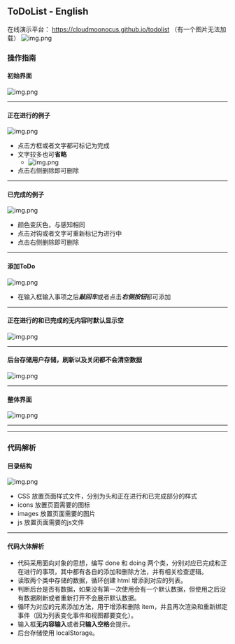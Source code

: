 ## ToDoList - English
在线演示平台：
https://cloudmoonocus.github.io/todolist
（有一个图片无法加载）
![img.png](./images/README/cloudmoon.gif)

### 操作指南
#### 初始界面
![img.png](./images/README/01.png)
<hr />

#### 正在进行的例子
![img.png](./images/README/02.png)
  - 点击方框或者文字都可标记为完成
  - 文字较多也可**省略**
    - ![img.png](./images/README/03.png)
  - 点击右侧删除即可删除
<hr />

#### 已完成的例子
![img.png](./images/README/04.png)
  - 颜色变灰色，与感知相同
  - 点击对钩或者文字可重新标记为进行中
  - 点击右侧删除即可删除
<hr />

#### 添加ToDo
![img.png](./images/README/05.png)
  -  在输入框输入事项之后***敲回车***或者点击***右侧按钮***都可添加
<hr />

#### 正在进行的和已完成的无内容时默认显示空
![img.png](./images/README/06.png)
<hr />

#### 后台存储用户存储，刷新以及关闭都不会清空数据
![img.png](./images/README/07.png)
<hr />

#### 整体界面
![img.png](./images/README/08.png)
<hr />

<hr />

### 代码解析
#### 目录结构
![img.png](./images/README/09.png)
- CSS 放置页面样式文件，分别为头和正在进行和已完成部分的样式
- icons 放置页面需要的图标
- images 放置页面需要的图片
- js 放置页面需要的js文件
<hr />

#### 代码大体解析
- 代码采用面向对象的思想，编写 done 和 doing 两个类，分别对应已完成和正在进行的事项，其中都有各自的添加和删除方法，并有相关检查逻辑。
- 读取两个类中存储的数据，循环创建 html 增添到对应的列表。
- 判断后台是否有数据，如果没有第一次使用会有一个默认数据，但使用之后没有数据刷新或者重新打开不会展示默认数据。
- 循环为对应的元素添加方法，用于增添和删除 item，并且再次渲染和重新绑定事件（因为列表变化事件和视图都要变化）。
- 输入框**无内容输入**或者**只输入空格**会提示。
- 后台存储使用 localStorage。
